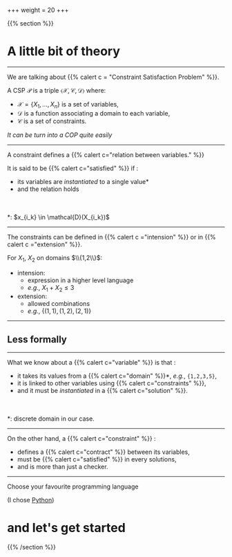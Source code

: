 +++
weight = 20
+++

{{% section %}}

# A little bit of theory

---

We are talking about {{% calert c = "Constraint Satisfaction Problem" %}}.

A CSP $\mathcal{P}$ is a triple $\left<\mathcal{X},\mathcal{C},\mathcal{D}\right>$
where:
- $\mathcal{X} = \{X_1, \ldots, X_n\}$ is a set of variables,
- $\mathcal{D}$ is a function associating a domain to each variable,
- $\mathcal{C}$ is a set of constraints.

_It can be turn into a COP quite easily_

---

A constraint defines a {{% calert c="relation between variables." %}}

It is said to be {{% calert c="satisfied" %}} if :
- its variables are _instantiated_ to a single value*
- and the relation holds 

</br>
</br>
*: $x_{i_k} \in \mathcal{D}(X_{i_k})$

---

The constraints can be defined in {{% calert c ="intension" %}} or in {{% calert c ="extension" %}}.

For $X_1$, $X_2$ on domains $\\{1,2\\}$:
- intension: 
	- expression in a higher level language
	- _e.g._, $X_1+X_2\le3$
- extension: 
	- allowed combinations
	- _e.g._, $\{(1,1),(1,2),(2,1)\}$

---

## Less formally
---

What we know about a {{% calert c="variable" %}} is that :
- it takes its values from a {{% calert c="domain" %}}*, _e.g._, `{1,2,3,5}`, 
- it is linked to other variables using {{% calert c="constraints" %}}, 
- and it must be _instantiated_ in a {{% calert c="solution" %}}.

</br>
</br>
*: discrete domain in our case.

---

On the other hand, a {{% calert c="constraint" %}} :
- defines a {{% calert c="contract" %}} between its variables,
- must be {{% calert c="satisfied" %}} in every solutions,
- and is more than just a checker.

---

Choose your favourite programming language 

(I chose [Python](https://www.python.org/))

# and let's get started

{{% /section %}}